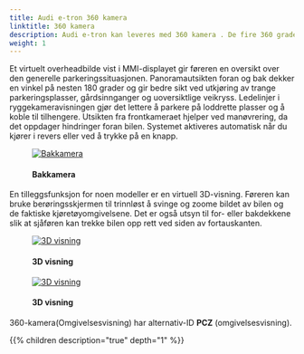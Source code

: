 ```yaml
---
title: Audi e-tron 360 kamera
linktitle: 360 kamera
description: Audi e-tron kan leveres med 360 kamera . De fire 360 graders kameraene på kjøretøyet skanner umiddelbar nærhet og viser hindringer innenfor. Sjåfører kan velge mellom ulike visninger som forenkler parkering og manøvrering.
weight: 1
---
```

<!-- markdownlint-disable MD033 -->
Et virtuelt overheadbilde vist i MMI-displayet gir føreren en oversikt over den generelle parkeringssituasjonen. Panoramautsikten foran og bak dekker en vinkel på nesten 180 grader og gir bedre sikt ved utkjøring av trange parkeringsplasser, gårdsinnganger og uoversiktlige veikryss. Ledelinjer i ryggekameravisningen gjør det lettere å parkere på loddrette plasser og å koble til tilhengere. Utsikten fra frontkameraet hjelper ved manøvrering, da det oppdager hindringer foran bilen. Systemet aktiveres automatisk når du kjører i revers eller ved å trykke på en knapp.

<figure>
    <a href="https://media.electrichasgoneaudi.net/multimedia/models/e-tron/technology/drivingassistance/360camera/camerarear.jpg">
        <img src="https://media.electrichasgoneaudi.net/multimedia/models/e-tron/technology/drivingassistance/360camera/camerarears.jpg"
        alt="Bakkamera" title="Bakkamera">
    </a>
    <figcaption><h4>Bakkamera</h4></figcaption>
</figure>

En tilleggsfunksjon for noen modeller er en virtuell 3D-visning. Føreren kan bruke berøringsskjermen til trinnløst å svinge og zoome bildet av bilen og de faktiske kjøretøyomgivelsene. Det er også utsyn til for- eller bakdekkene slik at sjåføren kan trekke bilen opp rett ved siden av fortauskanten.

<figure>
    <a href="https://media.electrichasgoneaudi.net/multimedia/models/e-tron/technology/drivingassistance/360camera/camera3d.jpg">
        <img src="https://media.electrichasgoneaudi.net/multimedia/models/e-tron/technology/drivingassistance/360camera/camera3ds.jpg"
        alt="3D visning" title="3D visning">
    </a>
    <figcaption><h4>3D visning</h4></figcaption>
</figure>

<figure>
    <a href="https://media.electrichasgoneaudi.net/multimedia/models/e-tron/technology/drivingassistance/360camera/camera3d_2.jpg">
        <img src="https://media.electrichasgoneaudi.net/multimedia/models/e-tron/technology/drivingassistance/360camera/camera3d_2s.jpg"
        alt="3D visning" title="3D visning">
    </a>
    <figcaption><h4>3D visning</h4></figcaption>
</figure>

360-kamera(Omgivelsesvisning) har alternativ-ID **PCZ** (omgivelsesvisning).

{{% children description="true" depth="1" %}}
